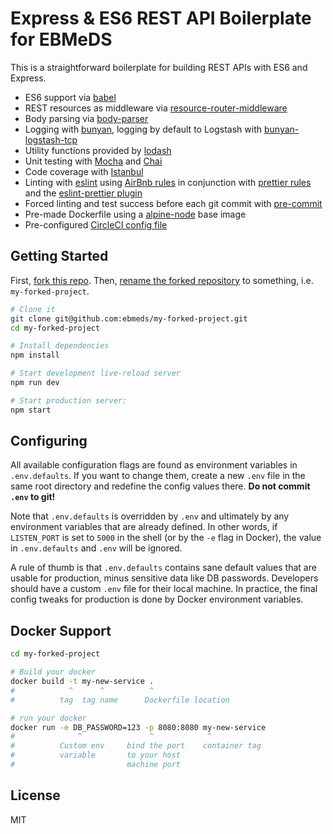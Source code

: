 Express & ES6 REST API Boilerplate for EBMeDS
==================================

This is a straightforward boilerplate for building REST APIs with ES6 and Express.

- ES6 support via [babel](https://babeljs.io)
- REST resources as middleware via [resource-router-middleware](https://github.com/developit/resource-router-middleware)
- Body parsing via [body-parser](https://github.com/expressjs/body-parser)
- Logging with [bunyan](https://github.com/trentm/node-bunyan), logging by default to Logstash with [bunyan-logstash-tcp](https://github.com/transcovo/bunyan-logstash-tcp)
- Utility functions provided by [lodash](https://lodash.com/)
- Unit testing with [Mocha](https://mochajs.org) and [Chai](http://chaijs.com)
- Code coverage with [Istanbul](https://gotwarlost.github.io/istanbul/)
- Linting with [eslint](https://eslint.org) using [AirBnb rules](https://github.com/airbnb/javascript) in conjunction with [prettier rules](https://github.com/prettier/eslint-config-prettier) and the [eslint-prettier plugin](https://github.com/prettier/eslint-plugin-prettier)
- Forced linting and test success before each git commit with [pre-commit](https://github.com/observing/pre-commit)
- Pre-made Dockerfile using a [alpine-node](https://github.com/mhart/alpine-node) base image
- Pre-configured [CircleCI config file](https://circleci.com)

Getting Started
---------------

First, [fork this repo](https://help.github.com/articles/fork-a-repo/). Then, [rename the forked repository](https://help.github.com/articles/renaming-a-repository/) to something, i.e. `my-forked-project`.

```sh
# Clone it
git clone git@github.com:ebmeds/my-forked-project.git
cd my-forked-project

# Install dependencies
npm install

# Start development live-reload server
npm run dev

# Start production server:
npm start
```

Configuring
------

All available configuration flags are found as environment variables in `.env.defaults`. If you want to change them, create a new `.env` file in the same root directory and redefine the config values there. **Do not commit `.env` to git!**

Note that `.env.defaults` is overridden by `.env` and ultimately by any environment variables that are already defined. In other words, if `LISTEN_PORT` is set to `5000` in the shell (or by the `-e` flag in Docker), the value in `.env.defaults` and `.env` will be ignored.

A rule of thumb is that `.env.defaults` contains sane default values that are usable for production, minus sensitive data like DB passwords. Developers should have a custom `.env` file for their local machine. In practice, the final config tweaks for production is done by Docker environment variables.

Docker Support
------
```sh
cd my-forked-project

# Build your docker
docker build -t my-new-service .
#            ^      ^          ^
#          tag  tag name      Dockerfile location

# run your docker
docker run -e DB_PASSWORD=123 -p 8080:8080 my-new-service
#              ^               ^            ^
#          Custom env     bind the port    container tag
#          variable       to your host
#                         machine port

```

License
-------

MIT

